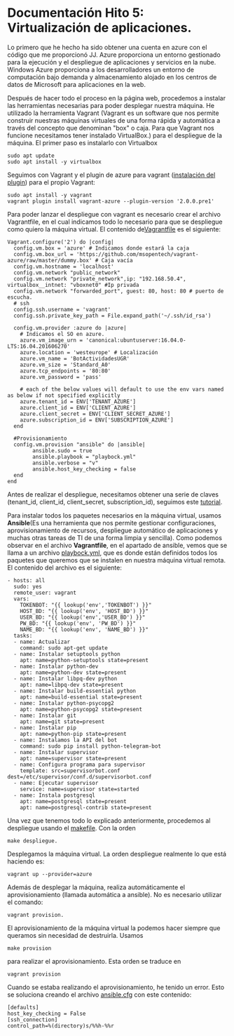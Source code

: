 
# Documentación Hito 5: Virtualización de aplicaciones. #


Lo primero que he hecho ha sido obtener una cuenta en azure con el código que me proporcionó JJ. Azure proporciona un entorno gestionado para la ejecución y el despliegue de aplicaciones y servicios en la nube. Windows Azure proporciona a los desarrolladores un entorno de computación bajo demanda y almacenamiento alojado en los centros de datos de Microsoft para aplicaciones en la web.

Después de hacer todo el proceso en la página web, procedemos a instalar las herramientas necesarias para poder desplegar nuestra máquina. He utilizado la herramienta Vagrant (Vagrant es un software que nos permite construir nuestras máquinas virtuales de una forma rápida y automática a través del concepto que denominan "box" o caja. Para que Vagrant nos funcione necesitamos tener instalado VirtualBox.) para el despliegue de la máquina. El primer paso es instalarlo con Virtualbox

    sudo apt update
    sudo apt install -y virtualbox

Seguimos con Vagrant y el plugin de azure para vagrant ([instalación del plugin](https://github.com/Azure/vagrant-azure)) para el propio Vagrant:

    sudo apt install -y vagrant
    vagrant plugin install vagrant-azure --plugin-version '2.0.0.pre1'

Para poder lanzar el despliegue con vagrant es necesario crear el archivo Vagrantfile, en el cual indicamos todo lo necesario para que se despliegue como quiero la máquina virtual. El contenido de[Vagrantfile](https://github.com/Antkk10/BotTelegramInfoActividadesUGR/blob/master/Vagrantfile) es el siguiente:

    Vagrant.configure('2') do |config|
      config.vm.box = 'azure' # Indicamos donde estará la caja
      config.vm.box_url = 'https://github.com/msopentech/vagrant-azure/raw/master/dummy.box' # Caja vacía
      config.vm.hostname = 'localhost'
      config.vm.network "public_network"
      config.vm.network "private_network",ip: "192.168.50.4", virtualbox__intnet: "vboxnet0" #Ip privada
      config.vm.network "forwarded_port", guest: 80, host: 80 # puerto de escucha.
      # ssh
      config.ssh.username = 'vagrant'
      config.ssh.private_key_path = File.expand_path('~/.ssh/id_rsa')

      config.vm.provider :azure do |azure|
        # Indicamos el SO en azure.
        azure.vm_image_urn = 'canonical:ubuntuserver:16.04.0-LTS:16.04.201606270'
        azure.location = 'westeurope' # Localización
        azure.vm_name = 'BotActividadesUGR'
        azure.vm_size = 'Standard_A0'
        azure.tcp_endpoints = '80:80'
        azure.vm_password = 'pass'

        # each of the below values will default to use the env vars named as below if not specified explicitly
        azure.tenant_id = ENV['TENANT_AZURE']
        azure.client_id = ENV['CLIENT_AZURE']
        azure.client_secret = ENV['CLIENT_SECRET_AZURE']
        azure.subscription_id = ENV['SUBSCRIPTION_AZURE']
      end

      #Provisionamiento
      config.vm.provision "ansible" do |ansible|
            ansible.sudo = true
            ansible.playbook = "playbock.yml"
            ansible.verbose = "v"
            ansible.host_key_checking = false
      end
    end

Antes de realizar el despliegue, necesitamos obtener una serie de claves (tenant_id, client_id, client_secret, subscription_id), seguimos este [tutorial](https://www.terraform.io/docs/providers/azurerm/).

Para instalar todos los paquetes necesarios en la máquina virtual, usamos **Ansible**(Es una herramienta que nos permite gestionar configuraciones, aprovisionamiento de recursos, despliegue automático de aplicaciones y muchas otras tareas de TI de una forma limpia y sencilla). Como podemos observar en el archivo **Vagrantfile**, en el apartado de ansible, vemos que se llama a un archivo [playbock.yml](https://github.com/Antkk10/BotTelegramInfoActividadesUGR/blob/master/playbock.yml), que es donde están definidos todos los paquetes que queremos que se instalen en nuestra máquina virtual remota. El contenido del archivo es el siguiente:

    - hosts: all
      sudo: yes
      remote_user: vagrant
      vars:
        TOKENBOT: "{{ lookup('env','TOKENBOT') }}"
        HOST_BD: "{{ lookup('env', 'HOST_BD') }}"
        USER_BD: "{{ lookup('env','USER_BD') }}"
        PW_BD: "{{ lookup('env', 'PW_BD') }}"
        NAME_BD: "{{ lookup('env', 'NAME_BD') }}"
      tasks:
      - name: Actualizar
        command: sudo apt-get update
      - name: Instalar setuptools python
        apt: name=python-setuptools state=present
      - name: Instalar python-dev
        apt: name=python-dev state=present
      - name: Instalar libpq-dev python
        apt: name=libpq-dev state=present
      - name: Instalar build-essential python
        apt: name=build-essential state=present
      - name: Instalar python-psycopg2
        apt: name=python-psycopg2 state=present
      - name: Instalar git
        apt: name=git state=present
      - name: Instalar pip
        apt: name=python-pip state=present
      - name: Instalamos la API del bot
        command: sudo pip install python-telegram-bot
      - name: Instalar supervisor
        apt: name=supervisor state=present
      - name: Configura programa para supervisor
        template: src=supervisorbot.conf dest=/etc/supervisor/conf.d/supervisorbot.conf
      - name: Ejecutar supervisor
        service: name=supervisor state=started
      - name: Instala postgresql
        apt: name=postgresql state=present
        apt: name=postgresql-contrib state=present

Una vez que tenemos todo lo explicado anteriormente, procedemos al despliegue usando el [makefile](https://github.com/Antkk10/BotTelegramInfoActividadesUGR/blob/master/makefile). Con la orden

    make despliegue.

Desplegamos la máquina virtual. La orden despliegue realmente lo que está haciendo es:

    vagrant up --provider=azure

Además de desplegar la máquina, realiza automáticamente el aprovisionamiento (llamada automática a ansible). No es necesario utilizar el comando:

    vagrant provision.

El aprovisionamiento de la máquina virtual la podemos hacer siempre que queramos sin necesidad de destruirla. Usamos

    make provision

para realizar el aprovisionamiento. Esta orden se traduce en

    vagrant provision

Cuando se estaba realizando el aprovisionamiento, he tenido un error. Esto se soluciona creando el archivo [ansible.cfg](https://github.com/Antkk10/BotTelegramInfoActividadesUGR/blob/master/ansible.cfg) con este contenido:

    [defaults]
    host_key_checking = False
    [ssh_connection]
    control_path=%(directory)s/%%h-%%r
